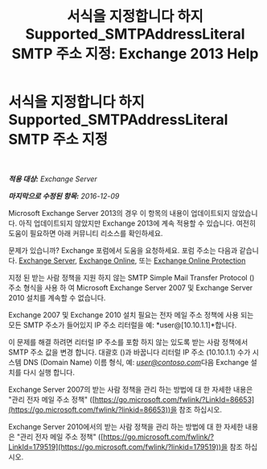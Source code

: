 ﻿---
title: '서식을 지정합니다 하지 Supported_SMTPAddressLiteral SMTP 주소 지정: Exchange 2013 Help'
TOCTitle: 서식을 지정합니다 하지 Supported_SMTPAddressLiteral SMTP 주소 지정
ms:assetid: b8b55917-d81f-4c0a-ad65-7bb10ac58df8
ms:mtpsurl: https://technet.microsoft.com/ko-kr/library/ms.exch.setupreadiness.smtpaddressliteral(v=EXCHG.150)
ms:contentKeyID: 50483991
ms.date: 05/22/2018
mtps_version: v=EXCHG.150
ms.translationtype: MT
---

# 서식을 지정합니다 하지 Supported\_SMTPAddressLiteral SMTP 주소 지정

 

_**적용 대상:** Exchange Server_

_**마지막으로 수정된 항목:** 2016-12-09_

Microsoft Exchange Server 2013의 경우 이 항목의 내용이 업데이트되지 않았습니다. 아직 업데이트되지 않았지만 Exchange 2013에 계속 적용할 수 있습니다. 여전히 도움이 필요하면 아래 커뮤니티 리소스를 확인하세요.

문제가 있습니까? Exchange 포럼에서 도움을 요청하세요. 포럼 주소는 다음과 같습니다. [Exchange Server](https://go.microsoft.com/fwlink/p/?linkid=60612), [Exchange Online](https://go.microsoft.com/fwlink/p/?linkid=267542), 또는 [Exchange Online Protection](https://go.microsoft.com/fwlink/p/?linkid=285351)

지정 된 받는 사람 정책을 지원 하지 않는 SMTP Simple Mail Transfer Protocol () 주소 형식을 사용 하 여 Microsoft Exchange Server 2007 및 Exchange Server 2010 설치를 계속할 수 없습니다.

Exchange 2007 및 Exchange 2010 설치 필요는 전자 메일 주소 정책에 사용 되는 모든 SMTP 주소가 들어있지 IP 주소 리터럴을 예: *user@\[10.10.1.1\]*합니다.

이 문제를 해결 하려면 리터럴 IP 주소를 포함 하지 않는 있도록 받는 사람 정책에서 SMTP 주소 값을 변경 합니다. 대괄호 ()과 바꿉니다 리터럴 IP 주소 (10.10.1.1) 수가 시스템 DNS (Domain Name) 이름 형식, 예: *user@contoso.com*다음 Exchange 설치를 다시 실행 합니다.

Exchange Server 2007의 받는 사람 정책을 관리 하는 방법에 대 한 자세한 내용은 "관리 전자 메일 주소 정책" ([https://go.microsoft.com/fwlink/?LinkId=86653](https://go.microsoft.com/fwlink/?linkid=86653))을 참조 하십시오.

Exchange Server 2010에서의 받는 사람 정책을 관리 하는 방법에 대 한 자세한 내용은 "관리 전자 메일 주소 정책" ([https://go.microsoft.com/fwlink/?LinkId=179519](https://go.microsoft.com/fwlink/?linkid=179519))을 참조 하십시오.

